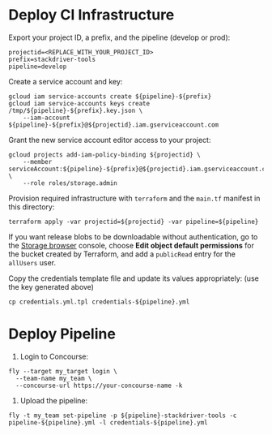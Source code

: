 # Deploy CI Infrastructure

Export your project ID, a prefix, and the pipeline (develop or prod):

  ```
  projectid=<REPLACE_WITH_YOUR_PROJECT_ID>
  prefix=stackdriver-tools
  pipeline=develop
  ```

Create a service account and key:

  ```
  gcloud iam service-accounts create ${pipeline}-${prefix}
  gcloud iam service-accounts keys create /tmp/${pipeline}-${prefix}.key.json \
      --iam-account ${pipeline}-${prefix}@${projectid}.iam.gserviceaccount.com
  ```

Grant the new service account editor access to your project:

  ```
  gcloud projects add-iam-policy-binding ${projectid} \
      --member serviceAccount:${pipeline}-${prefix}@${projectid}.iam.gserviceaccount.com \
      --role roles/storage.admin
  ```

Provision required infrastructure with `terraform` and the `main.tf` manifest in this directory:

  ```
  terraform apply -var projectid=${projectid} -var pipeline=${pipeline}
  ```

If you want release blobs to be downloadable without authentication, go to the [Storage browser](https://console.cloud.google.com/storage/browser/) console, choose **Edit object default permissions** for the bucket created by Terraform, and add a `publicRead` entry for the `allUsers` user.

Copy the credentials template file and update its values appropriately: (use the key generated above)

  ```
  cp credentials.yml.tpl credentials-${pipeline}.yml
  ```

# Deploy Pipeline

1. Login to Concourse:

  ```
  fly --target my_target login \
    --team-name my_team \
    --concourse-url https://your-concourse-name -k
  ```

1. Upload the pipeline:

  ```
fly -t my_team set-pipeline -p ${pipeline}-stackdriver-tools -c pipeline-${pipeline}.yml -l credentials-${pipeline}.yml
  ```